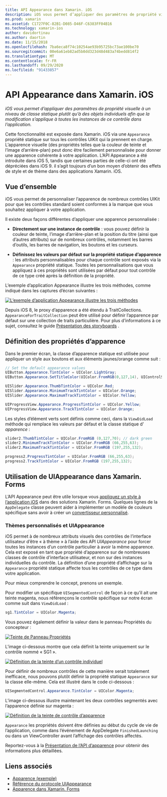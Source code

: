 ```yaml
---
title: API Appearance dans Xamarin. iOS
description: iOS vous permet d’appliquer des paramètres de propriété visuelle à un niveau de classe statique plutôt qu’à des objets individuels afin que la modification s’applique à toutes les instances de ce contrôle dans l’application.
ms.prod: xamarin
ms.assetid: C1727F0C-82B1-D085-D46F-C6383FF04B16
ms.technology: xamarin-ios
author: davidortinau
ms.author: daortin
ms.date: 11/15/2018
ms.openlocfilehash: 7ba6eca8f74c10254ae93b95725bc73ae100be70
ms.sourcegitcommit: 00e6a61eb82ad5b0dd323d48d483a74bedd814f2
ms.translationtype: MT
ms.contentlocale: fr-FR
ms.lasthandoff: 09/29/2020
ms.locfileid: "91433857"
---
```

# <a name="appearance-api-in-xamarinios"></a>API Appearance dans Xamarin. iOS

_iOS vous permet d’appliquer des paramètres de propriété visuelle à un niveau de classe statique plutôt qu’à des objets individuels afin que la modification s’applique à toutes les instances de ce contrôle dans l’application._

Cette fonctionnalité est exposée dans Xamarin. iOS via une `Appearance` propriété statique sur tous les contrôles UIKit qui la prennent en charge. L’apparence visuelle (des propriétés telles que la couleur de teinte et l’image d’arrière-plan) peut donc être facilement personnalisée pour donner une apparence cohérente à votre application. L’API Appearance a été introduite dans iOS 5, tandis que certaines parties de celle-ci ont été dépréciées dans iOS 9. il s’agit toujours d’un bon moyen d’obtenir des effets de style et de thème dans des applications Xamarin. iOS.

## <a name="overview"></a>Vue d’ensemble

iOS vous permet de personnaliser l’apparence de nombreux contrôles UIKit pour que les contrôles standard soient conformes à la marque que vous souhaitez appliquer à votre application.

Il existe deux façons différentes d’appliquer une apparence personnalisée :

- **Directement sur une instance de contrôle** : vous pouvez définir la couleur de teinte, l’image d’arrière-plan et la position du titre (ainsi que d’autres attributs) sur de nombreux contrôles, notamment les barres d’outils, les barres de navigation, les boutons et les curseurs.

- **Définissez les valeurs par défaut sur la propriété statique d’apparence** : les attributs personnalisables pour chaque contrôle sont exposés via la `Appearance` propriété statique. Toutes les personnalisations que vous appliquez à ces propriétés sont utilisées par défaut pour tout contrôle de ce type créé après la définition de la propriété.

L’exemple d’application Appearance illustre les trois méthodes, comme indiqué dans les captures d’écran suivantes :

[![L’exemple d’application Appearance illustre les trois méthodes](introduction-to-the-appearance-api-images/appearance01-sml.png)](introduction-to-the-appearance-api-images/appearance01.png#lightbox)

Depuis iOS 8, le proxy d’apparence a été étendu à TraitCollections.
 `AppearanceForTraitCollection` peut être utilisé pour définir l’apparence par défaut sur une collection de traits particulière. Pour plus d’informations à ce sujet, consultez le guide [Présentation des storyboards](~/ios/user-interface/storyboards/unified-storyboards.md) .

## <a name="setting-appearance-properties"></a>Définition des propriétés d’apparence

Dans le premier écran, la classe d’apparence statique est utilisée pour appliquer un style aux boutons et aux éléments jaunes/orange comme suit :

```csharp
// Set the default appearance values
UIButton.Appearance.TintColor = UIColor.LightGray;
UIButton.Appearance.SetTitleColor(UIColor.FromRGB(0,127,14), UIControlState.Normal);

UISlider.Appearance.ThumbTintColor = UIColor.Red;
UISlider.Appearance.MinimumTrackTintColor = UIColor.Orange;
UISlider.Appearance.MaximumTrackTintColor = UIColor.Yellow;

UIProgressView.Appearance.ProgressTintColor = UIColor.Yellow;
UIProgressView.Appearance.TrackTintColor = UIColor.Orange;
```

Les styles d’élément verts sont définis comme ceci, dans la `ViewDidLoad` méthode qui remplace les valeurs par défaut et la classe statique d' *apparence* :

```csharp
slider2.ThumbTintColor = UIColor.FromRGB (0,127,70); // dark green
slider2.MinimumTrackTintColor = UIColor.FromRGB (66,255,63);
slider2.MaximumTrackTintColor = UIColor.FromRGB (197,255,132);
```

```csharp
progress2.ProgressTintColor = UIColor.FromRGB (66,255,63);
progress2.TrackTintColor = UIColor.FromRGB (197,255,132);
```

## <a name="using-uiappearance-in-xamarinforms"></a>Utilisation de UIAppearance dans Xamarin. Forms

L’API Appearance peut être utile lorsque vous [appliquez un style à l’application iOS](~/xamarin-forms/platform/ios/formatting.md#uiappearance-api) dans des solutions Xamarin. Forms. Quelques lignes de la `AppDelegate` classe peuvent aider à implémenter un modèle de couleurs spécifique sans avoir à créer un [convertisseur personnalisé](~/xamarin-forms/app-fundamentals/custom-renderer/index.md).

### <a name="custom-themes-and-uiappearance"></a>Thèmes personnalisés et UIAppearance

iOS permet à de nombreux attributs visuels des contrôles de l’interface utilisateur d’être « à thème » à l’aide des API *UIAppearance* pour forcer toutes les instances d’un contrôle particulier à avoir la même apparence. Cela est exposé en tant que propriété d’apparence sur de nombreuses classes de contrôle d’interface utilisateur, et non sur des instances individuelles du contrôle. La définition d’une propriété d’affichage sur la `Appearance` propriété statique affecte tous les contrôles de ce type dans votre application.

Pour mieux comprendre le concept, prenons un exemple.

Pour modifier un spécifique `UISegmentedControl` de façon à ce qu’il ait une teinte magenta, nous référençons le contrôle spécifique sur notre écran comme suit dans `ViewDidLoad` :

```csharp
sg1.TintColor = UIColor.Magenta;
```

Vous pouvez également définir la valeur dans le panneau Propriétés du concepteur :

[![Teinte de Panneau Propriétés](introduction-to-the-appearance-api-images/propertiespadtint.png)](introduction-to-the-appearance-api-images/propertiespadtint.png#lightbox)

L’image ci-dessous montre que cela définit la teinte uniquement sur le contrôle nommé « SG1 ».

[![Définition de la teinte d’un contrôle individuel](introduction-to-the-appearance-api-images/image53.png)](introduction-to-the-appearance-api-images/image53.png#lightbox)

Pour définir de nombreux contrôles de cette manière serait totalement inefficace, nous pouvons plutôt définir la propriété statique `Appearance` sur la classe elle-même. Cela est illustré dans le code ci-dessous :

```csharp
UISegmentedControl.Appearance.TintColor = UIColor.Magenta;
```

L’image ci-dessous illustre maintenant les deux contrôles segmentés avec l’apparence définie sur magenta :

[![Définition de la teinte de contrôle d’apparence](introduction-to-the-appearance-api-images/image54.png)](introduction-to-the-appearance-api-images/image54.png#lightbox)

`Appearance` les propriétés doivent être définies au début du cycle de vie de l’application, comme dans l’événement de AppDelegate `FinishedLaunching` ou dans un ViewController avant l’affichage des contrôles affectés.

Reportez-vous à la [Présentation de l’API d’apparence](~/ios/user-interface/ios-ui/introduction-to-the-appearance-api.md) pour obtenir des informations plus détaillées.

## <a name="related-links"></a>Liens associés

- [Apparence (exemple)](/samples/xamarin/ios-samples/appearance)
- [Référence du protocole UIAppearance](https://developer.apple.com/library/ios/documentation/UIKit/Reference/UIAppearance_Protocol/)
- [Apparence dans Xamarin. Forms](~/xamarin-forms/platform/ios/formatting.md#uiappearance-api)